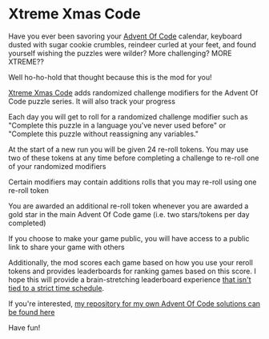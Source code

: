 # Xtreme Xmas Code

Have you ever been savoring your [Advent Of Code](https://adventofcode.com/) calendar, keyboard dusted with sugar cookie crumbles, reindeer curled at your feet, and found yourself wishing the puzzles were wilder? More challenging? MORE XTREME??

Well ho-ho-hold that thought because this is the mod for you!

[Xtreme Xmas Code](https://www.xtremexmascode.com) adds randomized challenge modifiers for the Advent Of Code puzzle series. It will also track your progress

Each day you will get to roll for a randomized challenge modifier such as "Complete this puzzle in a language you've never used before" or "Complete this puzzle without reassigning any variables."

At the start of a new run you will be given 24 re-roll tokens. You may use two of these tokens at any time before completing a challenge to re-roll one of your randomized modifiers

Certain modifiers may contain additions rolls that you may re-roll using one re-roll token

You are awarded an additional re-roll token whenever you are awarded a gold star in the main Advent Of Code game (i.e. two stars/tokens per day completed)

If you choose to make your game public, you will have access to a public link to share your game with others

Additionally, the mod scores each game based on how you use your reroll tokens and provides leaderboards for ranking games based on this score. I hope this will provide a brain-stretching leaderboard experience [that isn't tied to a strict time schedule](https://www.reddit.com/r/adventofcode/comments/e2wjhf/comment/f90ksek/).

If you're interested, [my repository for my own Advent Of Code solutions can be found here](https://github.com/kaBeech/Advent-Of-Code/)

Have fun!
